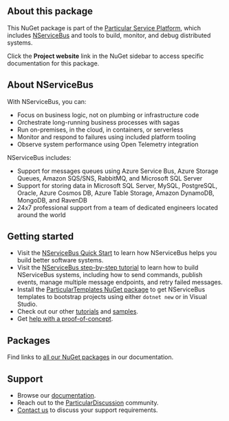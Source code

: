 ## About this package

This NuGet package is part of the [Particular Service Platform](https://particular.net/service-platform), which includes [NServiceBus](https://particular.net/nservicebus) and tools to build, monitor, and debug distributed systems.

Click the **Project website** link in the NuGet sidebar to access specific documentation for this package.

## About NServiceBus

With NServiceBus, you can:

- Focus on business logic, not on plumbing or infrastructure code 
- Orchestrate long-running business processes with sagas
- Run on-premises, in the cloud, in containers, or serverless
- Monitor and respond to failures using included platform tooling
- Observe system performance using Open Telemetry integration

NServiceBus includes:

- Support for messages queues using Azure Service Bus, Azure Storage Queues, Amazon SQS/SNS, RabbitMQ, and Microsoft SQL Server
- Support for storing data in Microsoft SQL Server, MySQL, PostgreSQL, Oracle, Azure Cosmos DB, Azure Table Storage, Amazon DynamoDB, MongoDB, and RavenDB
- 24x7 professional support from a team of dedicated engineers located around the world

## Getting started

- Visit the [NServiceBus Quick Start](https://docs.particular.net/tutorials/quickstart/) to learn how NServiceBus helps you build better software systems.
- Visit the [NServiceBus step-by-step tutorial](https://docs.particular.net/tutorials/nservicebus-step-by-step/) to learn how to build NServiceBus systems, including how to send commands, publish events, manage multiple message endpoints, and retry failed messages.
- Install the [ParticularTemplates NuGet package](https://www.nuget.org/packages/ParticularTemplates) to get NServiceBus templates to bootstrap projects using either `dotnet new` or in Visual Studio.
- Check out our other [tutorials](https://docs.particular.net/tutorials/) and [samples](https://docs.particular.net/samples/).
- Get [help with a proof-of-concept](https://particular.net/proof-of-concept).

## Packages

Find links to [all our NuGet packages](https://docs.particular.net/nservicebus/platform-nuget-packages) in our documentation.

## Support

- Browse our [documentation](https://docs.particular.net).
- Reach out to the [ParticularDiscussion](https://discuss.particular.net/) community.
- [Contact us](https://particular.net/support) to discuss your support requirements.
